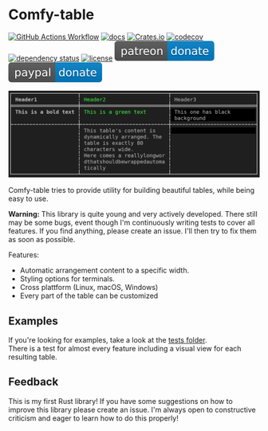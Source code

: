 # Comfy-table

[![GitHub Actions Workflow](https://github.com/Nukesor/comfy-table/workflows/Tests/badge.svg)](https://github.com/Nukesor/comfy-table/actions)
[![docs](https://docs.rs/comfy-table/badge.svg)](https://docs.rs/comfy-table/)
[![Crates.io](https://img.shields.io/crates/v/comfy-table.svg)](https://crates.io/crates/comfy-table)
[![codecov](https://codecov.io/gh/nukesor/comfy-table/branch/master/graph/badge.svg)](https://codecov.io/gh/nukesor/comfy-table)
[![dependency status](https://deps.rs/repo/github/nukesor/comfy-table/status.svg)](https://deps.rs/repo/github/nukesor/comfy-table)
[![license](http://img.shields.io/badge/license-MIT-blue.svg)](https://github.com/nukesor/comfy-table/blob/master/LICENSE)
[![Patreon](https://github.com/Nukesor/images/blob/master/patreon-donate-blue.svg)](https://www.patreon.com/nukesor)
[![Paypal](https://github.com/Nukesor/images/blob/master/paypal-donate-blue.svg)](https://www.paypal.me/arnebeer/)

![comfy-table](https://raw.githubusercontent.com/Nukesor/images/master/comfy_table.gif)

Comfy-table tries to provide utility for building beautiful tables, while being easy to use.

**Warning:** This library is quite young and very actively developed. There still may be some bugs, event though I'm continuously writing tests to cover all features.
If you find anything, please create an issue. I'll then try to fix them as soon as possible.


Features:

- Automatic arrangement content to a specific width.
- Styling options for terminals.
- Cross plattform (Linux, macOS, Windows)
- Every part of the table can be customized


## Examples

If you're looking for examples, take a look at the [tests folder](https://github.com/Nukesor/comfy-table/tree/master/tests).\
There is a test for almost every feature including a visual view for each resulting table.


## Feedback

This is my first Rust library! If you have some suggestions on how to improve this library please create an issue. I'm always open to constructive criticism and eager to learn how to do this properly!
